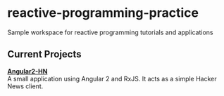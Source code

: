 # reactive-programming-practice
Sample workspace for reactive programming tutorials and applications


## Current Projects

**[Angular2-HN](../angular2-hn)**  
A small application using Angular 2 and RxJS. It acts as a simple Hacker News client.
